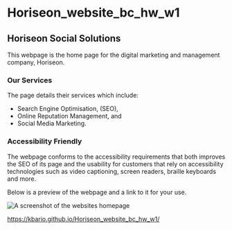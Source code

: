 # Horiseon_website_bc_hw_w1

## Horiseon Social Solutions
This webpage is the home page for the digital marketing and management company, Horiseon. 

### Our Services
The page details their services which include:
 - Search Engine Optimisation, (SEO),
 - Online Reputation Management, and
 - Social Media Marketing.

### Accessibility Friendly
The webpage conforms to the accessibility requirements that both improves the SEO of its page and the usability for customers that rely on accessibility technologies such as video captioning, screen readers, braille keyboards and more.

Below is a preview of the webpage and a link to it for your use.

![A screenshot of the websites homepage](./assets/images/screenshot.png)

https://kbario.github.io/Horiseon_website_bc_hw_w1/
